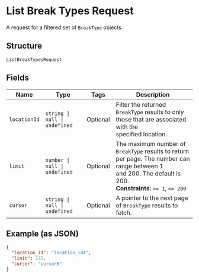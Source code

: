
# List Break Types Request

A request for a filtered set of `BreakType` objects.

## Structure

`ListBreakTypesRequest`

## Fields

| Name | Type | Tags | Description |
|  --- | --- | --- | --- |
| `locationId` | `string \| null \| undefined` | Optional | Filter the returned `BreakType` results to only those that are associated with the<br>specified location. |
| `limit` | `number \| null \| undefined` | Optional | The maximum number of `BreakType` results to return per page. The number can range between 1<br>and 200. The default is 200.<br>**Constraints**: `>= 1`, `<= 200` |
| `cursor` | `string \| null \| undefined` | Optional | A pointer to the next page of `BreakType` results to fetch. |

## Example (as JSON)

```json
{
  "location_id": "location_id4",
  "limit": 172,
  "cursor": "cursor6"
}
```

